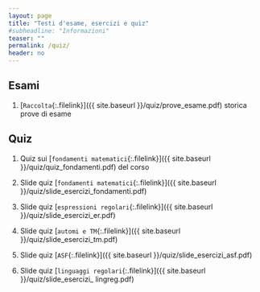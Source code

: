 ```yaml
---
layout: page
title: "Testi d'esame, esercizi e quiz"
#subheadline: "Informazioni"
teaser: ""
permalink: /quiz/
header: no
---
```


## Esami

1. [`Raccolta`{:.filelink}]({{ site.baseurl }}/quiz/prove_esame.pdf) storica prove di esame 

## Quiz

1. Quiz sui [`fondamenti matematici`{:.filelink}]({{ site.baseurl }}/quiz/quiz_fondamenti.pdf) del corso

1. Slide quiz [`fondamenti matematici`{:.filelink}]({{ site.baseurl }}/quiz/slide_esercizi_fondamenti.pdf)

1. Slide quiz [`espressioni regolari`{:.filelink}]({{ site.baseurl }}/quiz/slide_esercizi_er.pdf)

1. Slide quiz [`automi e TM`{:.filelink}]({{ site.baseurl }}/quiz/slide_esercizi_tm.pdf)

1. Slide quiz [`ASF`{:.filelink}]({{ site.baseurl }}/quiz/slide_esercizi_asf.pdf)

1. Slide quiz [`linguaggi regolari`{:.filelink}]({{ site.baseurl }}/quiz/slide_esercizi_ lingreg.pdf)
